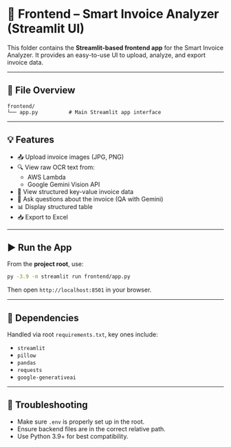 # 🎨 Frontend – Smart Invoice Analyzer (Streamlit UI)

This folder contains the **Streamlit-based frontend app** for the Smart Invoice Analyzer. It provides an easy-to-use UI to upload, analyze, and export invoice data.

---

## 📁 File Overview

```
frontend/
└── app.py          # Main Streamlit app interface
```

---

## 💡 Features

- 📤 Upload invoice images (JPG, PNG)
- 🔍 View raw OCR text from:
  - AWS Lambda
  - Google Gemini Vision API
- 🧠 View structured key-value invoice data
- 💬 Ask questions about the invoice (QA with Gemini)
- 📊 Display structured table
- 📥 Export to Excel

---

## ▶️ Run the App

From the **project root**, use:

```bash
py -3.9 -m streamlit run frontend/app.py
```

Then open `http://localhost:8501` in your browser.

---

## 🔌 Dependencies

Handled via root `requirements.txt`, key ones include:

- `streamlit`
- `pillow`
- `pandas`
- `requests`
- `google-generativeai`

---

## 🔧 Troubleshooting

- Make sure `.env` is properly set up in the root.
- Ensure backend files are in the correct relative path.
- Use Python 3.9+ for best compatibility.